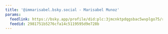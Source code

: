 ```yaml
---
title: '@immarisabel.bsky.social - Marisabel Munoz'
params:
  feedlink: https://bsky.app/profile/did:plc:3jmcnktpdqgsbac5wvplgo75/rss
  feedid: 2981751b5276cfa14c5119595d9e728b
---
```

